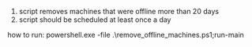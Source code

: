 1. script removes machines that were offline more than 20 days
2. script should be scheduled at least once a day

how to run:
powershell.exe -file .\remove_offline_machines.ps1;run-main
